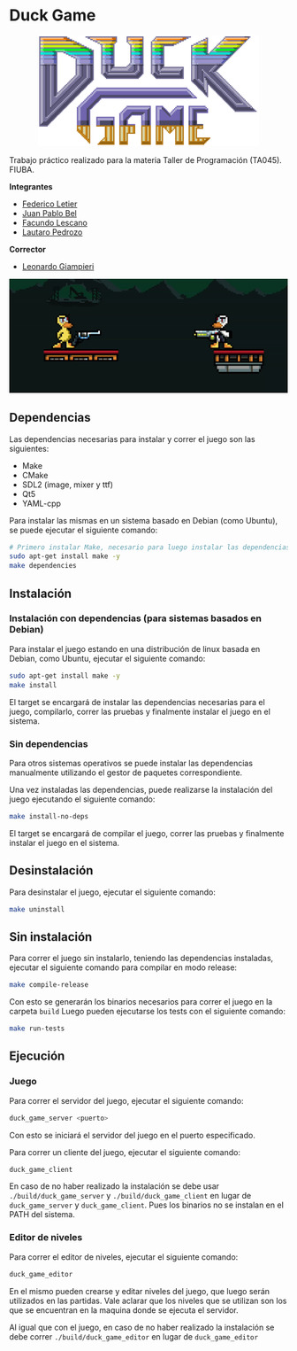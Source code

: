# Duck Game

<p align="center">
  <img src="./client/data/logo.png" alt="Duck game logo" width="400">
</p>

Trabajo práctico realizado para la materia Taller de Programación (TA045). FIUBA.

**Integrantes**

- [Federico Letier](https://github.com/FedericoLetier)
- [Juan Pablo Bel](https://github.com/Juannbel)
- [Facundo Lescano](https://github.com/facundolescano0)
- [Lautaro Pedrozo](https://github.com/Lautarop03)

**Corrector**
- [Leonardo Giampieri](https://github.com/leogm99)

<p align="center">
  <img src="./docs/images/readme/banner.gif" alt="duck game gif" />
</p>


## Dependencias
Las dependencias necesarias para instalar y correr el juego son las siguientes:
- Make
- CMake
- SDL2 (image, mixer y ttf)
- Qt5
- YAML-cpp

Para instalar las mismas en un sistema basado en Debian (como Ubuntu), se puede ejecutar el siguiente comando:

```bash
# Primero instalar Make, necesario para luego instalar las dependencias y compilar
sudo apt-get install make -y
make dependencies
```

## Instalación
### Instalación con dependencias (para sistemas basados en Debian)
Para instalar el juego estando en una distribución de linux basada en Debian, como Ubuntu, ejecutar el siguiente comando:

```bash
sudo apt-get install make -y
make install
```
El target se encargará de instalar las dependencias necesarias para el juego, compilarlo, correr las pruebas y finalmente instalar el juego en el sistema.

### Sin dependencias
Para otros sistemas operativos se puede instalar las dependencias manualmente utilizando el gestor de paquetes correspondiente.

Una vez instaladas las dependencias, puede realizarse la instalación del juego ejecutando el siguiente comando:

```bash
make install-no-deps
```

El target se encargará de compilar el juego, correr las pruebas y finalmente instalar el juego en el sistema.

## Desinstalación
Para desinstalar el juego, ejecutar el siguiente comando:

```bash
make uninstall
```

## Sin instalación
Para correr el juego sin instalarlo, teniendo las dependencias instaladas, ejecutar el siguiente comando para compilar en modo release:

```bash
make compile-release
```
Con esto se generarán los binarios necesarios para correr el juego en la carpeta `build`
Luego pueden ejecutarse los tests con el siguiente comando:

```bash
make run-tests
```

## Ejecución
### Juego
Para correr el servidor del juego, ejecutar el siguiente comando:

```bash
duck_game_server <puerto>
```
Con esto se iniciará el servidor del juego en el puerto especificado.

Para correr un cliente del juego, ejecutar el siguiente comando:

```bash
duck_game_client
```

En caso de no haber realizado la instalación se debe usar `./build/duck_game_server` y `./build/duck_game_client` en lugar de `duck_game_server` y `duck_game_client`.
Pues los binarios no se instalan en el PATH del sistema.

### Editor de niveles
Para correr el editor de niveles, ejecutar el siguiente comando:

```bash
duck_game_editor
```
En el mismo pueden crearse y editar niveles del juego, que luego serán utilizados en las partidas.
Vale aclarar que los niveles que se utilizan son los que se encuentran en la maquina donde se ejecuta el servidor.

Al igual que con el juego, en caso de no haber realizado la instalación se debe correr `./build/duck_game_editor` en lugar de `duck_game_editor`
